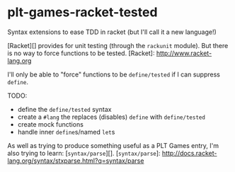 plt-games-racket-tested
=======================

Syntax extensions to ease TDD in racket (but I'll call it a new language!)


[Racket][] provides for unit testing (through the `rackunit` module).
But there is no way to force functions to be tested.
[Racket]: http://www.racket-lang.org

I'll only be able to "force" functions to be `define/tested` if I can suppress
`define`.

TODO:

  * define the `define/tested` syntax
  * create a `#lang` the replaces (disables) `define` with `define/tested`
  * create mock functions
  * handle inner `define`s/named `let`s

As well as trying to produce something useful as a PLT Games entry, I'm also trying
to learn: [`syntax/parse`][].
[`syntax/parse`]: http://docs.racket-lang.org/syntax/stxparse.html?q=syntax/parse
